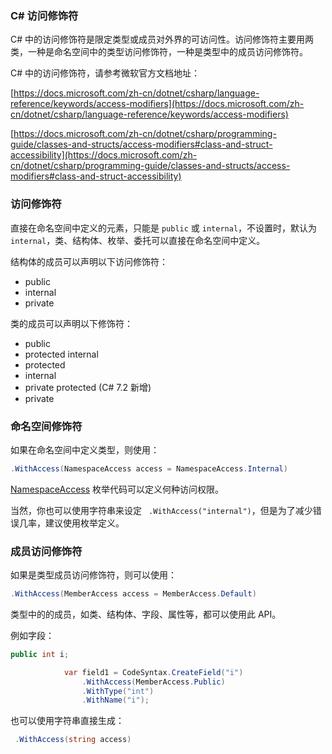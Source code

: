 ### C# 访问修饰符

C# 中的访问修饰符是限定类型或成员对外界的可访问性。访问修饰符主要用两类，一种是命名空间中的类型访问修饰符，一种是类型中的成员访问修饰符。

C# 中的访问修饰符，请参考微软官方文档地址：

[https://docs.microsoft.com/zh-cn/dotnet/csharp/language-reference/keywords/access-modifiers](https://docs.microsoft.com/zh-cn/dotnet/csharp/language-reference/keywords/access-modifiers)

[https://docs.microsoft.com/zh-cn/dotnet/csharp/programming-guide/classes-and-structs/access-modifiers#class-and-struct-accessibility](https://docs.microsoft.com/zh-cn/dotnet/csharp/programming-guide/classes-and-structs/access-modifiers#class-and-struct-accessibility)



### 访问修饰符

直接在命名空间中定义的元素，只能是 `public` 或 `internal`，不设置时，默认为 `internal`，类、结构体、枚举、委托可以直接在命名空间中定义。



结构体的成员可以声明以下访问修饰符：

- public
- internal
- private



类的成员可以声明以下修饰符：

-  public
- protected internal
- protected
- internal
- private protected (C# 7.2 新增)
- private



### 命名空间修饰符

如果在命名空间中定义类型，则使用：

```csharp
.WithAccess(NamespaceAccess access = NamespaceAccess.Internal)
```

[NamespaceAccess](https://czgl-roslyn.github.io/czgl-roslyn/api/CZGL.CodeAnalysis.Shared.NamespaceAccess.html) 枚举代码可以定义何种访问权限。

当然，你也可以使用字符串来设定 ` .WithAccess("internal")`，但是为了减少错误几率，建议使用枚举定义。



### 成员访问修饰符

如果是类型成员访问修饰符，则可以使用：

```csharp
.WithAccess(MemberAccess access = MemberAccess.Default)
```

类型中的的成员，如类、结构体、字段、属性等，都可以使用此 API。



例如字段：

```csharp
public int i;
```

```csharp
            var field1 = CodeSyntax.CreateField("i")
                .WithAccess(MemberAccess.Public)
                .WithType("int")
                .WithName("i");
```



也可以使用字符串直接生成：

```csharp
 .WithAccess(string access)
```

